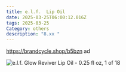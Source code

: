 ```yaml
---
title: e.l.f.  Lip Oil
date: 2025-03-25T06:00:12.016Z
tags: 2025-03-25
Category: others
description: "8.xx "
---
```

https://brandcycle.shop/b5bzn  ad <!--StartFragment-->

![e.l.f. Glow Reviver Lip Oil - 0.25 fl oz, 1 of 18](https://target.scene7.com/is/image/Target/GUEST_0105308b-0aee-41a0-9a38-7d500ed8ab31?wid=475&hei=475&qlt=80&fmt=webp)

<!--EndFragment-->